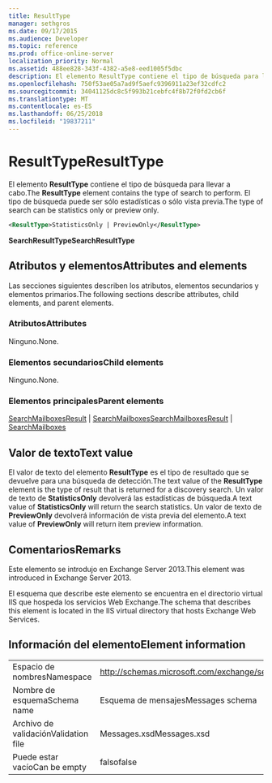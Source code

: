 ```yaml
---
title: ResultType
manager: sethgros
ms.date: 09/17/2015
ms.audience: Developer
ms.topic: reference
ms.prod: office-online-server
localization_priority: Normal
ms.assetid: 488ee828-343f-4382-a5e8-eed1005f5dbc
description: El elemento ResultType contiene el tipo de búsqueda para llevar a cabo. El tipo de búsqueda puede ser sólo estadísticas o sólo vista previa.
ms.openlocfilehash: 750f53ae05a7ad9f5aefc9396911a23ef32cdfc2
ms.sourcegitcommit: 34041125dc8c5f993b21cebfc4f8b72f0fd2cb6f
ms.translationtype: MT
ms.contentlocale: es-ES
ms.lasthandoff: 06/25/2018
ms.locfileid: "19837211"
---
```

# <a name="resulttype"></a><span data-ttu-id="8a232-104">ResultType</span><span class="sxs-lookup"><span data-stu-id="8a232-104">ResultType</span></span>

<span data-ttu-id="8a232-105">El elemento **ResultType** contiene el tipo de búsqueda para llevar a cabo.</span><span class="sxs-lookup"><span data-stu-id="8a232-105">The **ResultType** element contains the type of search to perform.</span></span> <span data-ttu-id="8a232-106">El tipo de búsqueda puede ser sólo estadísticas o sólo vista previa.</span><span class="sxs-lookup"><span data-stu-id="8a232-106">The type of search can be statistics only or preview only.</span></span> 
  
```XML
<ResultType>StatisticsOnly | PreviewOnly</ResultType>
```

 <span data-ttu-id="8a232-107">**SearchResultType**</span><span class="sxs-lookup"><span data-stu-id="8a232-107">**SearchResultType**</span></span>
## <a name="attributes-and-elements"></a><span data-ttu-id="8a232-108">Atributos y elementos</span><span class="sxs-lookup"><span data-stu-id="8a232-108">Attributes and elements</span></span>

<span data-ttu-id="8a232-109">Las secciones siguientes describen los atributos, elementos secundarios y elementos primarios.</span><span class="sxs-lookup"><span data-stu-id="8a232-109">The following sections describe attributes, child elements, and parent elements.</span></span>
  
### <a name="attributes"></a><span data-ttu-id="8a232-110">Atributos</span><span class="sxs-lookup"><span data-stu-id="8a232-110">Attributes</span></span>

<span data-ttu-id="8a232-111">Ninguno.</span><span class="sxs-lookup"><span data-stu-id="8a232-111">None.</span></span>
  
### <a name="child-elements"></a><span data-ttu-id="8a232-112">Elementos secundarios</span><span class="sxs-lookup"><span data-stu-id="8a232-112">Child elements</span></span>

<span data-ttu-id="8a232-113">Ninguno.</span><span class="sxs-lookup"><span data-stu-id="8a232-113">None.</span></span>
  
### <a name="parent-elements"></a><span data-ttu-id="8a232-114">Elementos principales</span><span class="sxs-lookup"><span data-stu-id="8a232-114">Parent elements</span></span>

<span data-ttu-id="8a232-115">[SearchMailboxesResult](searchmailboxesresult.md) | [SearchMailboxes](searchmailboxes.md)</span><span class="sxs-lookup"><span data-stu-id="8a232-115">[SearchMailboxesResult](searchmailboxesresult.md) | [SearchMailboxes](searchmailboxes.md)</span></span>
  
## <a name="text-value"></a><span data-ttu-id="8a232-116">Valor de texto</span><span class="sxs-lookup"><span data-stu-id="8a232-116">Text value</span></span>

<span data-ttu-id="8a232-117">El valor de texto del elemento **ResultType** es el tipo de resultado que se devuelve para una búsqueda de detección.</span><span class="sxs-lookup"><span data-stu-id="8a232-117">The text value of the **ResultType** element is the type of result that is returned for a discovery search.</span></span> <span data-ttu-id="8a232-118">Un valor de texto de **StatisticsOnly** devolverá las estadísticas de búsqueda.</span><span class="sxs-lookup"><span data-stu-id="8a232-118">A text value of **StatisticsOnly** will return the search statistics.</span></span> <span data-ttu-id="8a232-119">Un valor de texto de **PreviewOnly** devolverá información de vista previa del elemento.</span><span class="sxs-lookup"><span data-stu-id="8a232-119">A text value of **PreviewOnly** will return item preview information.</span></span> 
  
## <a name="remarks"></a><span data-ttu-id="8a232-120">Comentarios</span><span class="sxs-lookup"><span data-stu-id="8a232-120">Remarks</span></span>

<span data-ttu-id="8a232-121">Este elemento se introdujo en Exchange Server 2013.</span><span class="sxs-lookup"><span data-stu-id="8a232-121">This element was introduced in Exchange Server 2013.</span></span>
  
<span data-ttu-id="8a232-122">El esquema que describe este elemento se encuentra en el directorio virtual IIS que hospeda los servicios Web Exchange.</span><span class="sxs-lookup"><span data-stu-id="8a232-122">The schema that describes this element is located in the IIS virtual directory that hosts Exchange Web Services.</span></span>
  
## <a name="element-information"></a><span data-ttu-id="8a232-123">Información del elemento</span><span class="sxs-lookup"><span data-stu-id="8a232-123">Element information</span></span>

|||
|:-----|:-----|
|<span data-ttu-id="8a232-124">Espacio de nombres</span><span class="sxs-lookup"><span data-stu-id="8a232-124">Namespace</span></span>  <br/> |http://schemas.microsoft.com/exchange/services/2006/messages  <br/> |
|<span data-ttu-id="8a232-125">Nombre de esquema</span><span class="sxs-lookup"><span data-stu-id="8a232-125">Schema name</span></span>  <br/> |<span data-ttu-id="8a232-126">Esquema de mensajes</span><span class="sxs-lookup"><span data-stu-id="8a232-126">Messages schema</span></span>  <br/> |
|<span data-ttu-id="8a232-127">Archivo de validación</span><span class="sxs-lookup"><span data-stu-id="8a232-127">Validation file</span></span>  <br/> |<span data-ttu-id="8a232-128">Messages.xsd</span><span class="sxs-lookup"><span data-stu-id="8a232-128">Messages.xsd</span></span>  <br/> |
|<span data-ttu-id="8a232-129">Puede estar vacío</span><span class="sxs-lookup"><span data-stu-id="8a232-129">Can be empty</span></span>  <br/> |<span data-ttu-id="8a232-130">falso</span><span class="sxs-lookup"><span data-stu-id="8a232-130">false</span></span>  <br/> |
   

